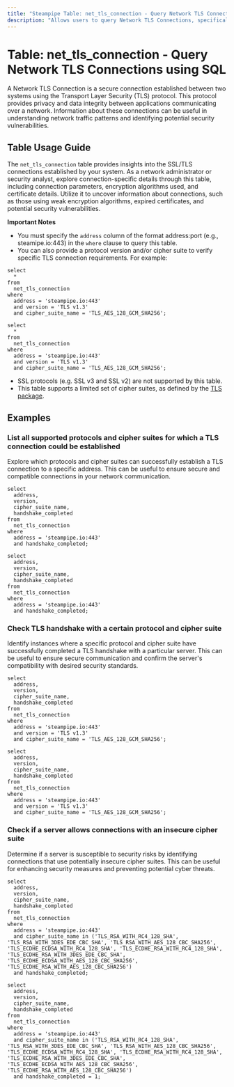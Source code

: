 ```yaml
---
title: "Steampipe Table: net_tls_connection - Query Network TLS Connections using SQL"
description: "Allows users to query Network TLS Connections, specifically details about SSL/TLS connections established by the system, providing insights into connection parameters and potential security issues."
---
```


# Table: net_tls_connection - Query Network TLS Connections using SQL

A Network TLS Connection is a secure connection established between two systems using the Transport Layer Security (TLS) protocol. This protocol provides privacy and data integrity between applications communicating over a network. Information about these connections can be useful in understanding network traffic patterns and identifying potential security vulnerabilities.

## Table Usage Guide

The `net_tls_connection` table provides insights into the SSL/TLS connections established by your system. As a network administrator or security analyst, explore connection-specific details through this table, including connection parameters, encryption algorithms used, and certificate details. Utilize it to uncover information about connections, such as those using weak encryption algorithms, expired certificates, and potential security vulnerabilities.

**Important Notes**
- You must specify the `address` column of the format address:port (e.g., steamipe.io:443) in the `where` clause to query this table.
- You can also provide a protocol version and/or cipher suite to verify specific TLS connection requirements. For example:

```sql+postgres
select
  *
from
  net_tls_connection
where
  address = 'steampipe.io:443'
  and version = 'TLS v1.3'
  and cipher_suite_name = 'TLS_AES_128_GCM_SHA256';
```

```sql+sqlite
select
  *
from
  net_tls_connection
where
  address = 'steampipe.io:443'
  and version = 'TLS v1.3'
  and cipher_suite_name = 'TLS_AES_128_GCM_SHA256';
```

- SSL protocols (e.g. SSL v3 and SSL v2) are not supported by this table.
- This table supports a limited set of cipher suites, as defined by the [TLS package](https://pkg.go.dev/crypto/tls#pkg-constants).

## Examples

### List all supported protocols and cipher suites for which a TLS connection could be established
Explore which protocols and cipher suites can successfully establish a TLS connection to a specific address. This can be useful to ensure secure and compatible connections in your network communication.

```sql+postgres
select
  address,
  version,
  cipher_suite_name,
  handshake_completed
from
  net_tls_connection
where
  address = 'steampipe.io:443'
  and handshake_completed;
```

```sql+sqlite
select
  address,
  version,
  cipher_suite_name,
  handshake_completed
from
  net_tls_connection
where
  address = 'steampipe.io:443'
  and handshake_completed;
```

### Check TLS handshake with a certain protocol and cipher suite
Identify instances where a specific protocol and cipher suite have successfully completed a TLS handshake with a particular server. This can be useful to ensure secure communication and confirm the server's compatibility with desired security standards.

```sql+postgres
select
  address,
  version,
  cipher_suite_name,
  handshake_completed
from
  net_tls_connection
where
  address = 'steampipe.io:443'
  and version = 'TLS v1.3'
  and cipher_suite_name = 'TLS_AES_128_GCM_SHA256';
```

```sql+sqlite
select
  address,
  version,
  cipher_suite_name,
  handshake_completed
from
  net_tls_connection
where
  address = 'steampipe.io:443'
  and version = 'TLS v1.3'
  and cipher_suite_name = 'TLS_AES_128_GCM_SHA256';
```

### Check if a server allows connections with an insecure cipher suite
Determine if a server is susceptible to security risks by identifying connections that use potentially insecure cipher suites. This can be useful for enhancing security measures and preventing potential cyber threats.

```sql+postgres
select
  address,
  version,
  cipher_suite_name,
  handshake_completed
from
  net_tls_connection
where
  address = 'steampipe.io:443'
  and cipher_suite_name in ('TLS_RSA_WITH_RC4_128_SHA', 'TLS_RSA_WITH_3DES_EDE_CBC_SHA', 'TLS_RSA_WITH_AES_128_CBC_SHA256', 'TLS_ECDHE_ECDSA_WITH_RC4_128_SHA', 'TLS_ECDHE_RSA_WITH_RC4_128_SHA', 'TLS_ECDHE_RSA_WITH_3DES_EDE_CBC_SHA', 'TLS_ECDHE_ECDSA_WITH_AES_128_CBC_SHA256', 'TLS_ECDHE_RSA_WITH_AES_128_CBC_SHA256')
  and handshake_completed;
```

```sql+sqlite
select
  address,
  version,
  cipher_suite_name,
  handshake_completed
from
  net_tls_connection
where
  address = 'steampipe.io:443'
  and cipher_suite_name in ('TLS_RSA_WITH_RC4_128_SHA', 'TLS_RSA_WITH_3DES_EDE_CBC_SHA', 'TLS_RSA_WITH_AES_128_CBC_SHA256', 'TLS_ECDHE_ECDSA_WITH_RC4_128_SHA', 'TLS_ECDHE_RSA_WITH_RC4_128_SHA', 'TLS_ECDHE_RSA_WITH_3DES_EDE_CBC_SHA', 'TLS_ECDHE_ECDSA_WITH_AES_128_CBC_SHA256', 'TLS_ECDHE_RSA_WITH_AES_128_CBC_SHA256')
  and handshake_completed = 1;
```